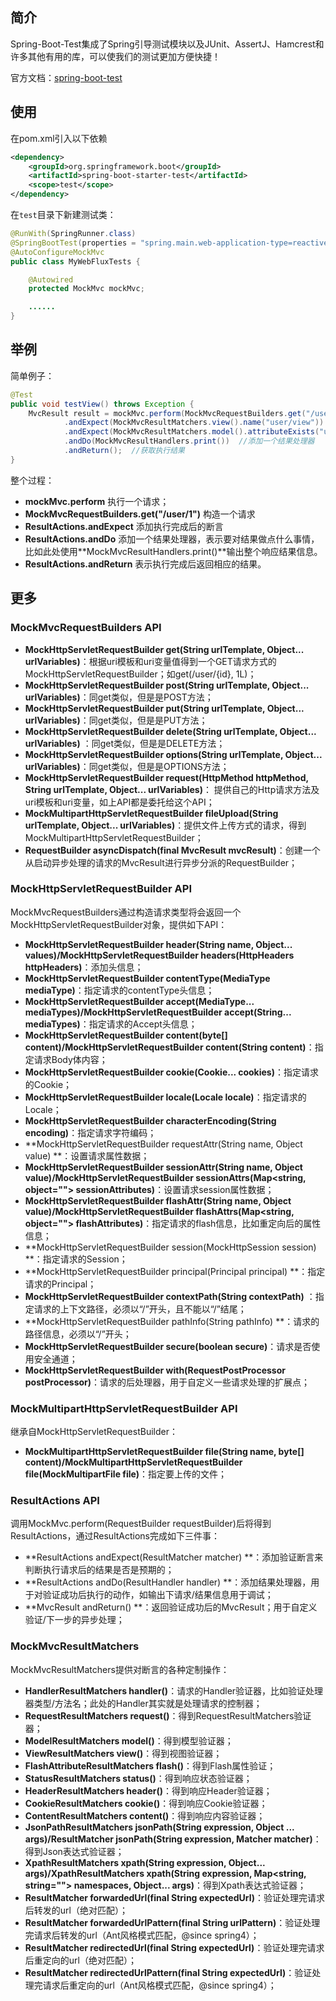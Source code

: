 ## 简介
Spring-Boot-Test集成了Spring引导测试模块以及JUnit、AssertJ、Hamcrest和许多其他有用的库，可以使我们的测试更加方便快捷！

官方文档：[spring-boot-test](https://docs.spring.io/spring-boot/docs/2.1.1.RELEASE/reference/htmlsingle/#boot-features-test-scope-dependencies)
## 使用
在pom.xml引入以下依赖
```xml
<dependency>
    <groupId>org.springframework.boot</groupId>
    <artifactId>spring-boot-starter-test</artifactId>
    <scope>test</scope>
</dependency>
```
在``test``目录下新建测试类：
```java
@RunWith(SpringRunner.class)
@SpringBootTest(properties = "spring.main.web-application-type=reactive")
@AutoConfigureMockMvc   
public class MyWebFluxTests {

    @Autowired
    protected MockMvc mockMvc;

    ......
}
```
## 举例
简单例子：
```java
@Test  
public void testView() throws Exception {  
    MvcResult result = mockMvc.perform(MockMvcRequestBuilders.get("/user/1"))  //提交请求
            .andExpect(MockMvcResultMatchers.view().name("user/view")) //对响应结果进行断言，如果modelview为空或者名称不匹配时会抛出AssertionError异常
            .andExpect(MockMvcResultMatchers.model().attributeExists("user"))  //同样是断言，如果返回结果值不存在user属性，抛出异常
            .andDo(MockMvcResultHandlers.print())  //添加一个结果处理器
            .andReturn();  //获取执行结果
}
```

整个过程：
 - **mockMvc.perform** 执行一个请求；
 - **MockMvcRequestBuilders.get("/user/1")** 构造一个请求
 - **ResultActions.andExpect** 添加执行完成后的断言
 - **ResultActions.andDo** 添加一个结果处理器，表示要对结果做点什么事情，比如此处使用**MockMvcResultHandlers.print()**输出整个响应结果信息。
 - **ResultActions.andReturn** 表示执行完成后返回相应的结果。

## 更多
### MockMvcRequestBuilders API
 - **MockHttpServletRequestBuilder get(String urlTemplate, Object... urlVariables)**：根据uri模板和uri变量值得到一个GET请求方式的MockHttpServletRequestBuilder；如get(/user/{id}, 1L)；
 - **MockHttpServletRequestBuilder post(String urlTemplate, Object... urlVariables)**：同get类似，但是是POST方法；
 - **MockHttpServletRequestBuilder put(String urlTemplate, Object... urlVariables)**：同get类似，但是是PUT方法；
 - **MockHttpServletRequestBuilder delete(String urlTemplate, Object... urlVariables)** ：同get类似，但是是DELETE方法；
 - **MockHttpServletRequestBuilder options(String urlTemplate, Object... urlVariables)**：同get类似，但是是OPTIONS方法；
 - **MockHttpServletRequestBuilder request(HttpMethod httpMethod, String urlTemplate, Object... urlVariables)**： 提供自己的Http请求方法及uri模板和uri变量，如上API都是委托给这个API；
 - **MockMultipartHttpServletRequestBuilder fileUpload(String urlTemplate, Object... urlVariables)**：提供文件上传方式的请求，得到MockMultipartHttpServletRequestBuilder；
 - **RequestBuilder asyncDispatch(final MvcResult mvcResult)**：创建一个从启动异步处理的请求的MvcResult进行异步分派的RequestBuilder；

### MockHttpServletRequestBuilder API
MockMvcRequestBuilders通过构造请求类型将会返回一个MockHttpServletRequestBuilder对象，提供如下API：
 - **MockHttpServletRequestBuilder header(String name, Object... values)/MockHttpServletRequestBuilder headers(HttpHeaders httpHeaders)**：添加头信息；
 - **MockHttpServletRequestBuilder contentType(MediaType mediaType)**：指定请求的contentType头信息；
 - **MockHttpServletRequestBuilder accept(MediaType... mediaTypes)/MockHttpServletRequestBuilder accept(String... mediaTypes)**：指定请求的Accept头信息；
 - **MockHttpServletRequestBuilder content(byte[] content)/MockHttpServletRequestBuilder content(String content)**：指定请求Body体内容；
 - **MockHttpServletRequestBuilder cookie(Cookie... cookies)**：指定请求的Cookie；
 - **MockHttpServletRequestBuilder locale(Locale locale)**：指定请求的Locale；
 - **MockHttpServletRequestBuilder characterEncoding(String encoding)**：指定请求字符编码；
 - **MockHttpServletRequestBuilder requestAttr(String name, Object value) **：设置请求属性数据；
 - **MockHttpServletRequestBuilder sessionAttr(String name, Object value)/MockHttpServletRequestBuilder sessionAttrs(Map<string, object=""> sessionAttributes)**：设置请求session属性数据；
 - **MockHttpServletRequestBuilder flashAttr(String name, Object value)/MockHttpServletRequestBuilder flashAttrs(Map<string, object=""> flashAttributes)**：指定请求的flash信息，比如重定向后的属性信息；
 - **MockHttpServletRequestBuilder session(MockHttpSession session) **：指定请求的Session；
 - **MockHttpServletRequestBuilder principal(Principal principal) **：指定请求的Principal；
 - **MockHttpServletRequestBuilder contextPath(String contextPath)** ：指定请求的上下文路径，必须以“/”开头，且不能以“/”结尾；
 - **MockHttpServletRequestBuilder pathInfo(String pathInfo) **：请求的路径信息，必须以“/”开头；
 - **MockHttpServletRequestBuilder secure(boolean secure)**：请求是否使用安全通道；
 - **MockHttpServletRequestBuilder with(RequestPostProcessor postProcessor)**：请求的后处理器，用于自定义一些请求处理的扩展点；

### MockMultipartHttpServletRequestBuilder API
继承自MockHttpServletRequestBuilder：
 - **MockMultipartHttpServletRequestBuilder file(String name, byte[] content)/MockMultipartHttpServletRequestBuilder file(MockMultipartFile file)**：指定要上传的文件；

### ResultActions API
调用MockMvc.perform(RequestBuilder requestBuilder)后将得到ResultActions，通过ResultActions完成如下三件事：
 - **ResultActions andExpect(ResultMatcher matcher) **：添加验证断言来判断执行请求后的结果是否是预期的；
 - **ResultActions andDo(ResultHandler handler) **：添加结果处理器，用于对验证成功后执行的动作，如输出下请求/结果信息用于调试；
 - **MvcResult andReturn() **：返回验证成功后的MvcResult；用于自定义验证/下一步的异步处理；

### MockMvcResultMatchers
MockMvcResultMatchers提供对断言的各种定制操作：
 - **HandlerResultMatchers handler()**：请求的Handler验证器，比如验证处理器类型/方法名；此处的Handler其实就是处理请求的控制器；
 - **RequestResultMatchers request()**：得到RequestResultMatchers验证器；
 - **ModelResultMatchers model()**：得到模型验证器；
 - **ViewResultMatchers view()**：得到视图验证器；
 - **FlashAttributeResultMatchers flash()**：得到Flash属性验证；
 - **StatusResultMatchers status()**：得到响应状态验证器；
 - **HeaderResultMatchers header()**：得到响应Header验证器；
 - **CookieResultMatchers cookie()**：得到响应Cookie验证器；
 - **ContentResultMatchers content()**：得到响应内容验证器；
 - **JsonPathResultMatchers jsonPath(String expression, Object ... args)/ResultMatcher jsonPath(String expression, Matcher matcher)**：得到Json表达式验证器；
 - **XpathResultMatchers xpath(String expression, Object... args)/XpathResultMatchers xpath(String expression, Map<string, string=""> namespaces, Object... args)**：得到Xpath表达式验证器；
 - **ResultMatcher forwardedUrl(final String expectedUrl)**：验证处理完请求后转发的url（绝对匹配）；
 - **ResultMatcher forwardedUrlPattern(final String urlPattern)**：验证处理完请求后转发的url（Ant风格模式匹配，@since spring4）；
 - **ResultMatcher redirectedUrl(final String expectedUrl)**：验证处理完请求后重定向的url（绝对匹配）；
 - **ResultMatcher redirectedUrlPattern(final String expectedUrl)**：验证处理完请求后重定向的url（Ant风格模式匹配，@since spring4）；

